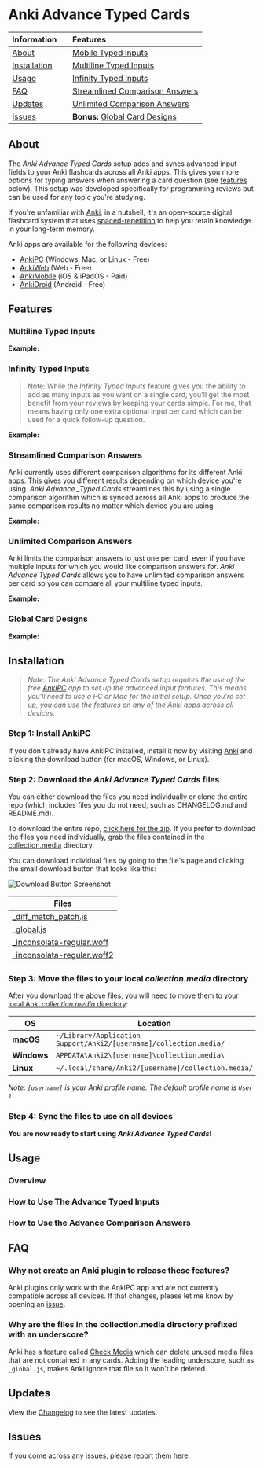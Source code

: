 # Anki Advance Typed Cards

| Information                   |     | Features                                                          |
| :---------------------------- | --- | :---------------------------------------------------------------- |
| [About](#about)               |     | [Mobile Typed Inputs]()                                           |
| [Installation](#installation) |     | [Multiline Typed Inputs](#multiline-typed-inputs)                 |
| [Usage](#usage)               |     | [Infinity Typed Inputs](#infinity-typed-inputs)                   |
| [FAQ](#faq)                   |     | [Streamlined Comparison Answers](#streamlined-comparison-answers) |
| [Updates](#updates)           |     | [Unlimited Comparison Answers](#unlimited-comparison-answers)     |
| [Issues]()                    |     | **Bonus:** [Global Card Designs](#global-card-designs)            |

## About

The _Anki Advance Typed Cards_ setup adds and syncs advanced input fields to your Anki flashcards across all Anki apps. This gives you more options for typing answers when answering a card question (see [features](#features) below). This setup was developed specifically for programming reviews but can be used for any topic you're studying.

If you're unfamiliar with [Anki](https://apps.ankiweb.net/), in a nutshell, it's an open-source digital flashcard system that uses [spaced-repetition](https://en.wikipedia.org/wiki/Spaced_repetition) to help you retain knowledge in your long-term memory.

Anki apps are available for the following devices:

- [AnkiPC](https://apps.ankiweb.net/) (Windows, Mac, or Linux - Free)
- [AnkiWeb](https://ankiweb.net) (Web - Free)
- [AnkiMobile](https://itunes.apple.com/us/app/ankimobile-flashcards/id373493387) (iOS & iPadOS - Paid)
- [AnkiDroid](https://play.google.com/store/apps/details?id=com.ichi2.anki) (Android - Free)

## Features

<!-- ### The Main Features
1. The ability to quickly modify the design of your cards globally with CSS and have the styles sync across all Anki apps.
2. The ability to add multiline typed inputs to your cards that work on all Anki apps.
3. The ability to have as many multiline inputs as you want in a single card.
4. Streamlined comparison answers that work with multiline inputs across all Anki apps.
5. No limit to how many comparison answers you can have per card. -->

### Multiline Typed Inputs

**Example:**

<!-- [ADD GIF SCREENSHOT EXAMPLE] -->

### Infinity Typed Inputs

> Note: While the _Infinity Typed Inputs_ feature gives you the ability to add as many inputs as you want on a single card, you'll get the most benefit from your reviews by keeping your cards simple. For me, that means having only one extra optional input per card which can be used for a quick follow-up question.

**Example:**

<!-- [ADD GIF SCREENSHOT EXAMPLE] -->

### Streamlined Comparison Answers

Anki currently uses different comparison algorithms for its different Anki apps. This gives you different results depending on which device you're using. _Anki Advance \_Typed Cards_ streamlines this by using a single comparison algorithm which is synced across all Anki apps to produce the same comparison results no matter which device you are using.

**Example:**

<!-- [ADD GIF SCREENSHOT EXAMPLE] -->

### Unlimited Comparison Answers

Anki limits the comparison answers to just one per card, even if you have multiple inputs for which you would like comparison answers for. _Anki Advance Typed Cards_ allows you to have unlimited comparison answers per card so you can compare all your multiline typed inputs.

**Example:**

<!-- [ADD GIF SCREENSHOT EXAMPLE] -->

### Global Card Designs

**Example:**

<!-- [ADD GIF SCREENSHOT EXAMPLE] -->

## Installation

>_Note: The Anki Advance Typed Cards setup requires the use of the free [AnkiPC](https://apps.ankiweb.net/) app to set up the advanced input features. This means you'll need to use a PC or Mac for the initial setup. Once you're set up, you can use the features on any of the Anki apps across all devices._

### Step 1: Install AnkiPC

If you don't already have AnkiPC installed, install it now by visiting [Anki](https://apps.ankiweb.net/) and clicking the download button (for macOS, Windows, or Linux).

### Step 2: Download the _Anki Advance Typed Cards_ files

You can either download the files you need individually or clone the entire repo (which includes files you do not need, such as CHANGELOG.md and README.md).

To download the entire repo, [click here for the zip](https://github.com/jacobcassidy/anki-advance-typed-cards/archive/refs/heads/main.zip). If you prefer to download the files you need individually, grab the files contained in the [collection.media](https://github.com/jacobcassidy/anki-advance-typed-cards/tree/main/collection.media) directory.

You can download individual files by going to the file's page and clicking the small download button that looks like this:

![Download Button Screenshot](https://raw.githubusercontent.com/jacobcassidy/anki-advance-typed-cards/main/assets/screenshots/download-file-button.png?token=GHSAT0AAAAAAB2NXSC3MMNS4M3IWZOKXWTWZCNKL2A)

| Files                                                                                                                                         |
| --------------------------------------------------------------------------------------------------------------------------------------------- |
| [\_diff_match_patch.js](https://github.com/jacobcassidy/anki-advance-typed-cards/blob/main/collection.media/_diff_match_patch.js)             |
| [\_global.js](https://github.com/jacobcassidy/anki-advance-typed-cards/blob/main/collection.media/_global.js)                                 |
| [\_inconsolata-regular.woff](https://github.com/jacobcassidy/anki-advance-typed-cards/blob/main/collection.media/_inconsolata-regular.woff)   |
| [\_inconsolata-regular.woff2](https://github.com/jacobcassidy/anki-advance-typed-cards/blob/main/collection.media/_inconsolata-regular.woff2) |

### Step 3: Move the files to your local _collection.media_ directory

After you download the above files, you will need to move them to your [local Anki _collection.media_ directory](https://docs.ankiweb.net/files.html#file-locations):

| OS          | Location                                                           |
| ----------- | ------------------------------------------------------------------ |
| **macOS**   | `~/Library/Application Support/Anki2/[username]/collection.media/` |
| **Windows** | `APPDATA\Anki2\[username]\collection.media\`                                                    |
| **Linux**   | `~/.local/share/Anki2/[username]/collection.media/`                |

_Note: `[username]` is your Anki profile name. The default profile name is `User 1`._

### Step 4: Sync the files to use on all devices

**You are now ready to start using _Anki Advance Typed Cards_!**

## Usage

### Overview

<!--
Create your note types:

- Advance type [PHP Example]
- Cloze type [JavaScript Example] -->

### How to Use The Advance Typed Inputs

### How to Use the Advance Comparison Answers

<!-- ### How to Use The Global Card Designs

- CSS, Git, HTML, JavaScript, NodeJS, PHP, Python, React, Ruby, WordPress

- Using nightmode? Here's how to style your cards: -->

## FAQ

### Why not create an Anki plugin to release these features?

Anki plugins only work with the AnkiPC app and are not currently compatible across all devices. If that changes, please let me know by opening an [issue](https://github.com/jacobcassidy/anki-advance-typed-cards/issues).

### Why are the files in the collection.media directory prefixed with an underscore?

Anki has a feature called [Check Media](https://docs.ankiweb.net/media.html#checking-media) which can delete unused media files that are not contained in any cards. Adding the leading underscore, such as `_global.js`, makes Anki ignore that file so it won't be deleted.

## Updates

View the [Changelog](https://github.com/jacobcassidy/anki-advance-typed-cards/blob/main/CHANGELOG.md) to see the latest updates.

## Issues

If you come across any issues, please report them [here](https://github.com/jacobcassidy/anki-advance-typed-cards/issues).

